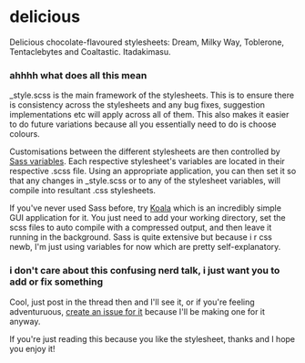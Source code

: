 delicious
=========

Delicious chocolate-flavoured stylesheets: Dream, Milky Way, Toblerone, Tentaclebytes and Coaltastic. Itadakimasu.

### ahhhh what does all this mean

_style.scss is the main framework of the stylesheets. This is to ensure there is consistency across the stylesheets and any bug fixes, suggestion implementations etc will apply across all of them. This also makes it easier to do future variations because all you essentially need to do is choose colours.

Customisations between the different stylesheets are then controlled by [Sass variables](http://sass-lang.com/). Each respective stylesheet's variables are located in their respective .scss file. Using an appropriate application, you can then set it so that any changes in _style.scss or to any of the stylesheet variables, will compile into resultant .css stylesheets.

If you've never used Sass before, try [Koala](http://koala-app.com/) which is an incredibly simple GUI application for it. You just need to add your working directory, set the scss files to auto compile with a compressed output, and then leave it running in the background. Sass is quite extensive but because i r css newb, I'm just using variables for now which are pretty self-explanatory.

### i don't care about this confusing nerd talk, i just want you to add or fix something

Cool, just post in the thread then and I'll see it, or if you're feeling adventuruous, [create an issue for it](https://github.com/aldykins/delicious/issues) because I'll be making one for it anyway.

If you're just reading this because you like the stylesheet, thanks and I hope you enjoy it!